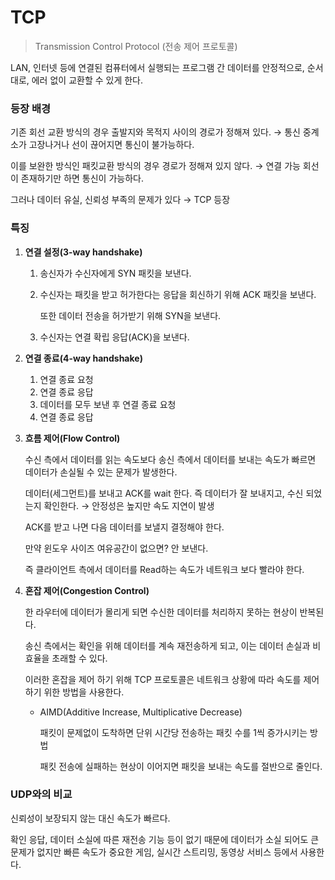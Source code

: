 # TCP
> Transmission Control Protocol (전송 제어 프로토콜)


LAN, 인터넷 등에 연결된 컴퓨터에서 실행되는 프로그램 간 데이터를 안정적으로, 순서대로, 에러 없이 교환할 수 있게 한다.

### 등장 배경

기존 회선 교환 방식의 경우 출발지와 목적지 사이의 경로가 정해져 있다. → 통신 중계소가 고장나거나 선이 끊어지면 통신이 불가능하다.

이를 보완한 방식인 패킷교환 방식의 경우 경로가 정해져 있지 않다. → 연결 가능 회선이 존재하기만 하면 통신이 가능하다.

그러나 데이터 유실, 신뢰성 부족의 문제가 있다 → TCP 등장

### 특징

1. **연결 설정(3-way handshake)**
    1. 송신자가 수신자에게 SYN 패킷을 보낸다.
    2. 수신자는 패킷을 받고 허가한다는 응답을 회신하기 위해 ACK 패킷을 보낸다.
        
        또한 데이터 전송을 허가받기 위해 SYN을 보낸다.
        
    3. 수신자는 연결 확립 응답(ACK)을 보낸다.

1. **연결 종료(4-way handshake)**
    1. 연결 종료 요청
    2. 연결 종료 응답
    3. 데이터를 모두 보낸 후 연결 종료 요청
    4. 연결 종료 응답

1. **흐름 제어(Flow Control)**
    
    수신 측에서 데이터를 읽는 속도보다 송신 측에서 데이터를 보내는 속도가 빠르면 데이터가 손실될 수 있는 문제가 발생한다.
    
    데이터(세그먼트)를 보내고 ACK를 wait 한다. 즉 데이터가 잘 보내지고, 수신 되었는지 확인한다. → 안정성은 높지만 속도 지연이 발생
    
    ACK를 받고 나면 다음 데이터를 보낼지 결정해야 한다.
    
    만약 윈도우 사이즈 여유공간이 없으면? 안 보낸다.
    
    즉 클라이언트 측에서 데이터를 Read하는 속도가 네트워크 보다 빨라야 한다.
    
2. **혼잡 제어(Congestion Control)**
    
    한 라우터에 데이터가 몰리게 되면 수신한 데이터를 처리하지 못하는 현상이 반복된다.
    
    송신 측에서는 확인을 위해 데이터를 계속 재전송하게 되고, 이는 데이터 손실과 비효율을 초래할 수 있다.
    
    이러한 혼잡을 제어 하기 위해 TCP 프로토콜은 네트워크 상황에 따라 속도를 제어하기 위한 방법을 사용한다.
    
    - AIMD(Additive Increase, Multiplicative Decrease)
        
        패킷이 문제없이 도착하면 단위 시간당 전송하는 패킷 수를 1씩 증가시키는 방법
        
        패킷 전송에 실패하는 현상이 이어지면 패킷을 보내는 속도를 절반으로 줄인다.
        

### UDP와의 비교

신뢰성이 보장되지 않는 대신 속도가 빠르다.

확인 응답, 데이터 소실에 따른 재전송 기능 등이 없기 때문에 데이터가 소실 되어도 큰 문제가 없지만 빠른 속도가 중요한 게임, 실시간 스트리밍, 동영상 서비스 등에서 사용한다.
